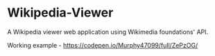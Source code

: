 # Wikipedia-Viewer
A Wikipedia viewer web application using Wikimedia foundations' API. 


Working example - https://codepen.io/Murphy47099/full/ZePzOG/
